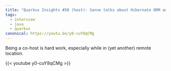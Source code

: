 ```yaml
---
title: "Quarkus Insights #58 (host): Sanne talks about Hibernate ORM and GraalVM native images"
tags:
  - interview
  - java
  - quarkus
canonical: https://youtu.be/y0-cuY8qCMg
---
```


Being a co-host is hard work, especially while in (yet another) remote location.

{{< youtube y0-cuY8qCMg >}}